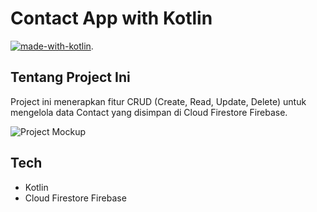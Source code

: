 # Contact App with Kotlin
[![made-with-kotlin](https://img.shields.io/badge/Kotlin-0095D5?&style=for-the-badge&logo=kotlin&logoColor=white)](https://kotlinlang.org/).

## Tentang Project Ini
Project ini menerapkan fitur CRUD (Create, Read, Update, Delete) untuk mengelola data Contact yang disimpan di Cloud Firestore Firebase.

![Project Mockup](https://github.com/josephines1/o-present/blob/main/git-assets/mockup.png "Contact App")

## Tech

- Kotlin
- Cloud Firestore Firebase

